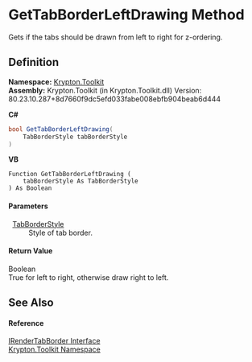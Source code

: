 # GetTabBorderLeftDrawing Method


Gets if the tabs should be drawn from left to right for z-ordering.



## Definition
**Namespace:** <a href="79d2eac2-21f4-54ff-7552-b20c33c30600.md">Krypton.Toolkit</a>  
**Assembly:** Krypton.Toolkit (in Krypton.Toolkit.dll) Version: 80.23.10.287+8d7660f9dc5efd033fabe008ebfb904beab6d444

**C#**
``` C#
bool GetTabBorderLeftDrawing(
	TabBorderStyle tabBorderStyle
)
```
**VB**
``` VB
Function GetTabBorderLeftDrawing ( 
	tabBorderStyle As TabBorderStyle
) As Boolean
```



#### Parameters
<dl><dt>  <a href="1270c858-0b34-774e-682b-387b0276c3be.md">TabBorderStyle</a></dt><dd>Style of tab border.</dd></dl>

#### Return Value
Boolean  
True for left to right, otherwise draw right to left.

## See Also


#### Reference
<a href="cb45b413-e362-8b0d-6767-1a91a2d55d4c.md">IRenderTabBorder Interface</a>  
<a href="79d2eac2-21f4-54ff-7552-b20c33c30600.md">Krypton.Toolkit Namespace</a>  
